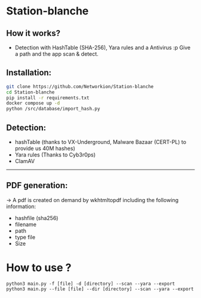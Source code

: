# Station-blanche

## How it works?

- Detection with HashTable (SHA-256), Yara rules and a Antivirus :p
  Give a path and the app scan & detect.


## Installation:

```sh
git clone https://github.com/Networkion/Station-blanche
cd Station-blanche
pip install -r requirements.txt
docker compose up -d
python /src/database/import_hash.py
```

## Detection:

- hashTable (thanks to VX-Underground, Malware Bazaar (CERT-PL) to provide us 40M hashes)
- Yara rules (Thanks to Cyb3r0ps)
- ClamAV

-----

## PDF generation: 

-> A pdf is created on demand by wkhtmltopdf including the following information:

- hashfile (sha256)
- filename
- path
- type file
- Size

# How to use ?


```ssh
python3 main.py -f [file] -d [directory] --scan --yara --export
python3 main.py --file [file] --dir [directory] --scan --yara --export 
```
